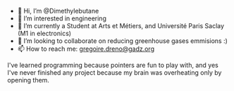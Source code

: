 - 👋 Hi, I’m @Dimethylebutane
- 👀 I’m interested in engineering
- 🌱 I’m currently a Student at Arts et Métiers, and Université Paris Saclay (M1 in electronics)
- 💞️ I’m looking to collaborate on reducing greenhouse gases emmisions :)
- 📫 How to reach me: gregoire.dreno@gadz.org

I've learned programming because pointers are fun to play with, and yes I've never finished any project because my brain was overheating only by opening them.
<!---
dymethylebutane/dymethylebutane is a ✨ special ✨ repository because its `README.md` (this file) appears on your GitHub profile.
You can click the Preview link to take a look at your changes.
--->
